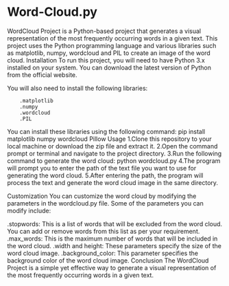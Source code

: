 # Word-Cloud.py
WordCloud Project is a Python-based project that generates a visual representation of the most frequently occurring words in a given text. 
This project uses the Python programming language and various libraries such as matplotlib, numpy, wordcloud and PIL to create an image of the word cloud. 
Installation To run this project, you will need to have Python 3.x installed on your system. You can download the latest version of Python from the official website.

You will also need to install the following libraries:

        .matplotlib
        .numpy
        .wordcloud
        .PIL
You can install these libraries using the following command: pip install matplotlib numpy wordcloud Pillow Usage 1.Clone this repository to your local machine or download 
the zip file and extract it. 2.Open the command prompt or terminal and navigate to the project directory. 3.Run the following command to generate the word cloud: 
python wordcloud.py 4.The program will prompt you to enter the path of the text file you want to use for generating the word cloud. 5.After entering the path, 
the program will process the text and generate the word cloud image in the same directory.

Customization You can customize the word cloud by modifying the parameters in the wordcloud.py file. Some of the parameters you can modify include:

  .stopwords: This is a list of words that will be excluded from the word cloud. You can add or remove words from this list as per your requirement.
  .max_words: This is the maximum number of words that will be included in the word cloud.
  .width and height: These parameters specify the size of the word cloud image.
  .background_color: This parameter specifies the background color of the word cloud image.
Conclusion The WordCloud Project is a simple yet effective way to generate a visual representation of the most frequently occurring words in a given text.
